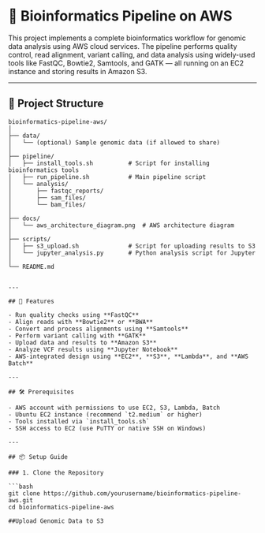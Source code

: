 # 🧬 Bioinformatics Pipeline on AWS

This project implements a complete bioinformatics workflow for genomic data analysis using AWS cloud services. The pipeline performs quality control, read alignment, variant calling, and data analysis using widely-used tools like FastQC, Bowtie2, Samtools, and GATK — all running on an EC2 instance and storing results in Amazon S3.

---

## 📂 Project Structure

```text
bioinformatics-pipeline-aws/
│
├── data/
│   └── (optional) Sample genomic data (if allowed to share)
│
├── pipeline/
│   ├── install_tools.sh          # Script for installing bioinformatics tools
│   ├── run_pipeline.sh           # Main pipeline script
│   └── analysis/
│       ├── fastqc_reports/
│       ├── sam_files/
│       └── bam_files/
│
├── docs/
│   └── aws_architecture_diagram.png  # AWS architecture diagram
│
├── scripts/
│   ├── s3_upload.sh              # Script for uploading results to S3
│   └── jupyter_analysis.py       # Python analysis script for Jupyter
│
└── README.md


---

## 🚀 Features

- Run quality checks using **FastQC**
- Align reads with **Bowtie2** or **BWA**
- Convert and process alignments using **Samtools**
- Perform variant calling with **GATK**
- Upload data and results to **Amazon S3**
- Analyze VCF results using **Jupyter Notebook**
- AWS-integrated design using **EC2**, **S3**, **Lambda**, and **AWS Batch**

---

## 🛠 Prerequisites

- AWS account with permissions to use EC2, S3, Lambda, Batch
- Ubuntu EC2 instance (recommend `t2.medium` or higher)
- Tools installed via `install_tools.sh`
- SSH access to EC2 (use PuTTY or native SSH on Windows)

---

## 📦 Setup Guide

### 1. Clone the Repository

```bash
git clone https://github.com/yourusername/bioinformatics-pipeline-aws.git
cd bioinformatics-pipeline-aws

##Upload Genomic Data to S3



